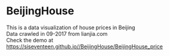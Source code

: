 # BeijingHouse
This is a data visualization of house prices in Beijing  
Data crawled in 09-2017 from lianjia.com  
Check the demo at https://siseventeen.github.io//BeijingHouse/BeijingHouse_price
